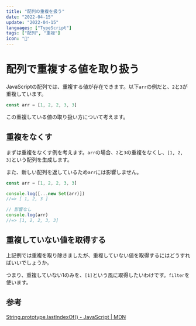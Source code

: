 ```yaml
---
title: "配列の重複を扱う"
date: "2022-04-15"
update: "2022-04-15"
languages: ["TypeScript"]
tags: ["配列", "重複"]
icon: "🦶"
---
```


# 配列で重複する値を取り扱う

JavaScriptの配列では、重複する値が存在できます。以下`arr`の例だと、`2`と`3`が重複しています。

```typescript
const arr = [1, 2, 2, 3, 3]
```

この重複している値の取り扱い方について考えます。

## 重複をなくす

まずは重複をなくす例を考えます。`arr`の場合、`2`と`3`の重複をなくし、`[1, 2, 3]`という配列を生成します。

また、新しい配列を返しているため`arr`には影響しません。

```typescript
const arr = [1, 2, 2, 3, 3]

console.log([...new Set(arr)])
//=> [ 1, 2, 3 ]

// 影響なし
console.log(arr)
//=> [1, 2, 2, 3, 3]
```

## 重複していない値を取得する

上記例では重複を取り除きましたが、重複していない値を取得するにはどうすればいいでしょうか。

つまり、重複していない1のみを、`[1]`という風に取得したいわけです。`filter`を使います。

## 参考

[String.prototype.lastIndexOf() - JavaScript | MDN](https://developer.mozilla.org/ja/docs/Web/JavaScript/Reference/Global_Objects/String/lastIndexOf)

